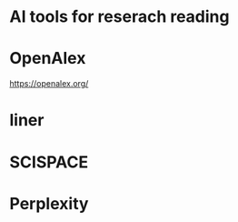 # AI tools for reserach reading
# OpenAlex
https://openalex.org/
# liner
# SCISPACE
# Perplexity




